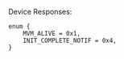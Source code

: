 <!---
 Copyright (c) 2018 Himanshu Goel
 
 This software is released under the MIT License.
 https://opensource.org/licenses/MIT
-->

Device Responses:
```
enum {
	MVM_ALIVE = 0x1,
    INIT_COMPLETE_NOTIF = 0x4,
}
```